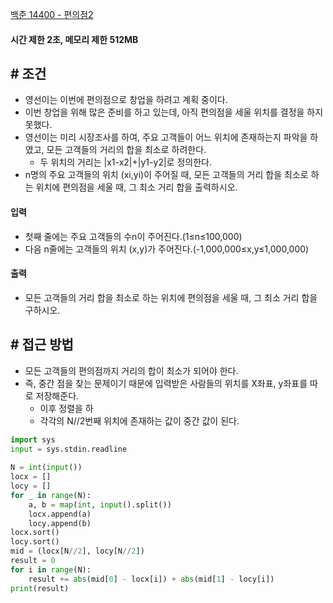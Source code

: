 
[백준 14400 - 편의점2](https://www.acmicpc.net/problem/14400)

#### **시간 제한 2초, 메모리 제한 512MB**

## **# 조건**

- 영선이는 이번에 편의점으로 창업을 하려고 계획 중이다. 
- 이번 창업을 위해 많은 준비를 하고 있는데, 아직 편의점을 세울 위치를 결정을 하지 못했다. 
- 영선이는 미리 시장조사를 하여, 주요 고객들이 어느 위치에 존재하는지 파악을 하였고, 모든 고객들의 거리의 합을 최소로 하려한다. 
	- 두 위치의 거리는 |x1-x2|+|y1-y2|로 정의한다.
- n명의 주요 고객들의 위치 (xi,yi)이 주어질 때, 모든 고객들의 거리 합을 최소로 하는 위치에 편의점을 세울 때, 그 최소 거리 합을 출력하시오.

#### **입력**
- 첫째 줄에는 주요 고객들의 수n이 주어진다.(1≤n≤100,000)
- 다음 n줄에는 고객들의 위치 (x,y)가 주어진다.(-1,000,000≤x,y≤1,000,000)

#### **출력**
- 모든 고객들의 거리 합을 최소로 하는 위치에 편의점을 세울 때, 그 최소 거리 합을 구하시오.

## **# 접근 방법**

- 모든 고객들의 편의점까지 거리의 합이 최소가 되어야 한다.
- 즉, 중간 점을 찾는 문제이기 때문에 입력받은 사람들의 위치를 X좌표, y좌표를 따로 저장해준다.
	- 이후 정렬을 하
	- 각각의 N//2번째 위치에 존재하는 값이 중간 값이 된다.

```python
import sys  
input = sys.stdin.readline  
  
N = int(input())  
locx = []  
locy = []  
for _ in range(N):  
    a, b = map(int, input().split())  
    locx.append(a)  
    locy.append(b)  
locx.sort()  
locy.sort()  
mid = (locx[N//2], locy[N//2])  
result = 0  
for i in range(N):  
    result += abs(mid[0] - locx[i]) + abs(mid[1] - locy[i])  
print(result)
```